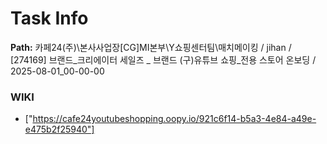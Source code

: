 # Task Info

**Path:** 카페24(주)\본사사업장\[CG]MI본부\Y쇼핑센터팀\매치메이킹 / jihan / [274169] 브랜드_크리에이터 세일즈 _ 브랜드 (구)유튜브 쇼핑_전용 스토어 온보딩 / 2025-08-01_00-00-00

### WIKI
- ["https://cafe24youtubeshopping.oopy.io/921c6f14-b5a3-4e84-a49e-e475b2f25940"]

